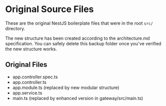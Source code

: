 # Original Source Files

These are the original NestJS boilerplate files that were in the root `src/` directory.

The new structure has been created according to the architecture.md specification.
You can safely delete this backup folder once you've verified the new structure works.

## Original Files
- app.controller.spec.ts
- app.controller.ts
- app.module.ts (replaced by new modular structure)
- app.service.ts
- main.ts (replaced by enhanced version in gateway/src/main.ts)


